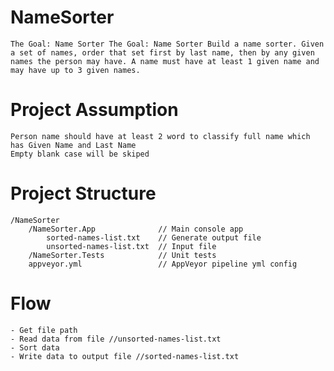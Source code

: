# NameSorter
	
	The Goal: Name Sorter The Goal: Name Sorter Build a name sorter. Given a set of names, order that set first by last name, then by any given names the person may have. A name must have at least 1 given name and may have up to 3 given names. 

# Project Assumption
	
	Person name should have at least 2 word to classify full name which has Given Name and Last Name
	Empty blank case will be skiped
	
# Project Structure
	/NameSorter
		/NameSorter.App              // Main console app
			sorted-names-list.txt    // Generate output file
			unsorted-names-list.txt  // Input file
		/NameSorter.Tests            // Unit tests
		appveyor.yml                 // AppVeyor pipeline yml config

# Flow
	- Get file path
    - Read data from file //unsorted-names-list.txt
    - Sort data
    - Write data to output file //sorted-names-list.txt